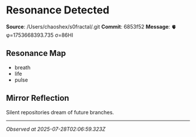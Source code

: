 # Resonance Detected

**Source**: /Users/chaoshex/s0fractal/.git
**Commit**: 6853f52
**Message**: 🫀 φ=1753668393.735 σ=86HI 

## Resonance Map
- breath
- life
- pulse

## Mirror Reflection
Silent repositories dream of future branches.

---
*Observed at 2025-07-28T02:06:59.323Z*
